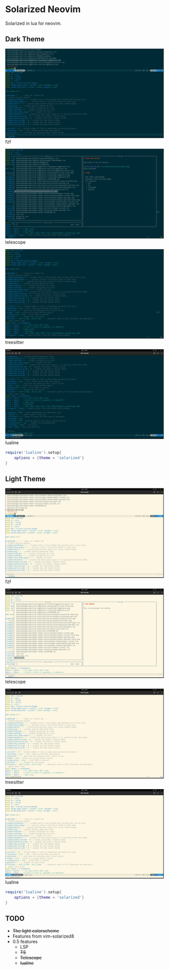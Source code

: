 # Solarized Neovim

Solarized in lua for neovim.

## Dark Theme

![fzf](./screenshots/fzf-dark.png)
fzf

![telescope](./screenshots/telescope-dark.png)
telescope

![treesitter](./screenshots/treesitter-dark.png)
treesitter

![lualine](./screenshots/lualine-dark.png)
lualine
```lua
require('lualine').setup{
    options = {theme = 'solarized'}
}
```

## Light Theme


![fzf](./screenshots/fzf-light.png)
fzf

![telescope](./screenshots/telescope-light.png)
telescope

![treesitter](./screenshots/treesitter-light.png)
treesitter

![lualine](./screenshots/lualine-light.png)
lualine
```lua
require('lualine').setup{
    options = {theme = 'solarized'}
}
```

## TODO

- ~~The light colorscheme~~
- Features from vim-solarized8
- 0.5 features
   + LSP
   + ~~TS~~
   + ~~Telescope~~
   + ~~lualine~~
